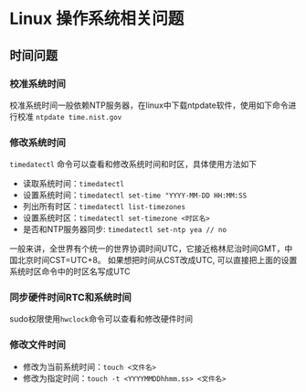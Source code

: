 # Linux 操作系统相关问题

## 时间问题

### 校准系统时间

校准系统时间一般依赖NTP服务器，在linux中下载ntpdate软件，使用如下命令进行校准
```ntpdate time.nist.gov```

### 修改系统时间

`timedatectl` 命令可以查看和修改系统时间和时区，具体使用方法如下
- 读取系统时间：`timedatectl`
- 设置系统时间：`timedatectl set-time "YYYY-MM-DD HH:MM:SS`
- 列出所有时区：`timedatectl list-timezones`
- 设置系统时区：`timedatectl set-timezone <时区名>`
- 是否和NTP服务器同步: `timedatectl set-ntp yea // no`

一般来讲，全世界有个统一的世界协调时间UTC，它接近格林尼治时间GMT，中国北京时间CST=UTC+8。
如果想把时间从CST改成UTC, 可以直接把上面的设置系统时区命令中的时区名写成UTC


### 同步硬件时间RTC和系统时间
sudo权限使用`hwclock`命令可以查看和修改硬件时间

### 修改文件时间
- 修改为当前系统时间：`touch <文件名>`
- 修改为指定时间：`touch -t <YYYYMMDDhhmm.ss> <文件名>`




